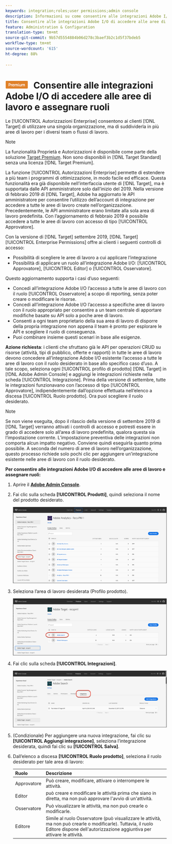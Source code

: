 ```yaml
---
keywords: integration;roles;user permissions;admin console
description: Informazioni su come consentire alle integrazioni Adobe I/O di accedere a tutte le aree di lavoro con il ruolo desiderato in Adobe Target
title: Consentire alle integrazioni Adobe I/O di accedere alle aree di lavoro e assegnare ruoli in Adobe Target
feature: Administration & Configuration
translation-type: tm+mt
source-git-commit: 9b57d5554884b06d278c3baef3b2c1d5f37bdeb5
workflow-type: tm+mt
source-wordcount: '615'
ht-degree: 88%

---
```



# ![PREMIUM](/help/assets/premium.png) Consentire alle integrazioni Adobe I/O di accedere alle aree di lavoro e assegnare ruoli

Le [!UICONTROL Autorizzazioni Enterprise] consentono ai clienti [!DNL Target] di utilizzare una singola organizzazione, ma di suddividerla in più aree di lavoro per i diversi team o flussi di lavoro.

>[!NOTE]
>
>La funzionalità Proprietà e Autorizzazioni è disponibile come parte della soluzione [Target Premium](/help/c-intro/intro.md#premium). Non sono disponibili in [!DNL Target Standard] senza una licenza [!DNL Target Premium].

La funzione [!UICONTROL Autorizzazioni Enterprise] permette di estendere a più team i programmi di ottimizzazione, in modo facile ed efficace. Questa funzionalità era già disponibile nell’interfaccia utente di [!DNL Target], ma è supportata dalle API amministratore solo dall’inizio del 2019. Nella versione di febbraio 2019 di [!DNL Target], Adobe ha aggiornato le API amministratore per consentire l’utilizzo dell’account di integrazione per accedere a tutte le aree di lavoro create nell’organizzazione. Precedentemente, le API amministratore erano limitate alla sola area di lavoro predefinita. Con l’aggiornamento di febbraio 2019 è possibile accedere a tutte le aree di lavoro con accesso di tipo [!UICONTROL Approvatore].

Con la versione di [!DNL Target] settembre 2019, [!DNL Target] [!UICONTROL Enterprise Permissions] offre ai clienti i seguenti controlli di accesso:

* Possibilità di scegliere le aree di lavoro a cui applicare l’integrazione
* Possibilità di applicare un ruolo all’integrazione Adobe I/O: [!UICONTROL Approvatore], [!UICONTROL Editor] o [!UICONTROL Osservatore].

Questo aggiornamento supporta i casi d’uso seguenti:

* Concedi all’integrazione Adobe I/O l’accesso a tutte le aree di lavoro con il ruolo [!UICONTROL Osservatore] a scopo di reporting, senza poter creare o modificare le risorse.
* Concedi all’integrazione Adobe I/O l’accesso a specifiche aree di lavoro con il ruolo appropriato per consentire a un team centrale di apportare modifiche basate su API solo a poche aree di lavoro.
* Consenti a ogni team proprietario della sua area di lavoro di disporre della propria integrazione non appena il team è pronto per esplorare le API e scegliere il ruolo di conseguenza.
* Puoi combinare insieme questi scenari in base alle esigenze.

**Azione richiesta**: i clienti che sfruttano già le API per operazioni CRUD su risorse (attività, tipi di pubblico, offerte e rapporti) in tutte le aree di lavoro devono concedere all’integrazione Adobe I/O esistente l’accesso a tutte le aree di lavoro con il ruolo desiderato in base allo specifico caso d’uso. A tale scopo, seleziona ogni [!UICONTROL profilo di prodotto] [!DNL Target] in [!DNL Adobe Admin Console] e aggiungi le integrazioni richieste nella scheda [!UICONTROL Integrazione]. Prima della versione di settembre, tutte le integrazioni funzionavano con l’accesso di tipo [!UICONTROL Approvatore], indipendentemente dall’opzione effettuata nell’elenco a discesa [!UICONTROL Ruolo prodotto]. Ora puoi scegliere il ruolo desiderato.

>[!NOTE]
>
>Se non viene eseguita, dopo il rilascio della versione di settembre 2019 di [!DNL Target] verranno attivati i controlli di accesso e potresti essere in grado di accedere solo all’area di lavoro predefinita, qualora questa sia l’impostazione corrente. L’impostazione preventiva delle integrazioni non comporta alcun impatto negativo. Conviene quindi eseguirla quanto prima possibile. A seconda del numero di aree di lavoro nell’organizzazione, questo processo richiede solo pochi clic per aggiungere un’integrazione esistente nelle aree di lavoro con il ruolo desiderato.

**Per consentire alle integrazioni Adobe I/O di accedere alle aree di lavoro e assegnare ruoli:**

1. Aprire il **[Adobe Admin Console](https://adminconsole.adobe.com)**.

1. Fai clic sulla scheda **[!UICONTROL Prodotti]**, quindi seleziona il nome del prodotto desiderato.

   ![Scegliere il prodotto in Adobe Admin Console](/help/administrating-target/c-user-management/property-channel/assets/io-choose-product.png)

1. Seleziona l’area di lavoro desiderata (Profilo prodotto).

   ![Selezionare il profilo prodotto](/help/administrating-target/c-user-management/property-channel/assets/io-select-product-profile.png)

1. Fai clic sulla scheda **[!UICONTROL Integrazioni]**.

   ![Scheda Integrazioni](/help/administrating-target/c-user-management/property-channel/assets/integrations-tab.png)

1. (Condizionale) Per aggiungere una nuova integrazione, fai clic su **[!UICONTROL Aggiungi integrazione]**, seleziona l’integrazione desiderata, quindi fai clic su **[!UICONTROL Salva]**.

1. Dall’elenco a discesa **[!UICONTROL Ruolo prodotto]**, seleziona il ruolo desiderato per tale area di lavoro:

   | Ruolo | Descrizione |
   |--- |--- |
   | Approvatore | Può creare, modificare, attivare o interrompere le attività. |
   | Editor | può creare e modificare le attività prima che siano in diretta, ma non può approvare l&#39;avvio di un&#39;attività. |
   | Osservatore | Può visualizzare le attività, ma non può crearle o modificarle. |
   | Editore | Simile al ruolo Osservatore (può visualizzare le attività, ma non può crearle o modificarle). Tuttavia, il ruolo Editore dispone dell&#39;autorizzazione aggiuntiva per attivare le attività. |
